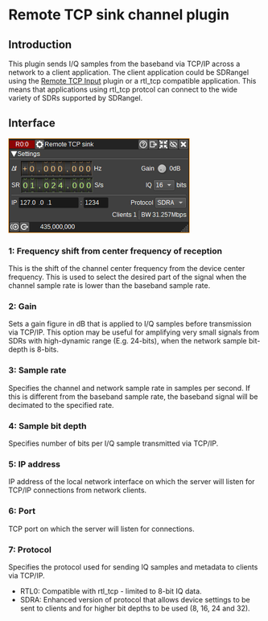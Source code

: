 <h1>Remote TCP sink channel plugin</h1>

<h2>Introduction</h2>

This plugin sends I/Q samples from the baseband via TCP/IP across a network to a client application.
The client application could be SDRangel using the [Remote TCP Input](../../samplesource/remotetcpinput/readme.md) plugin or a rtl_tcp compatible application.
This means that applications using rtl_tcp protcol can connect to the wide variety of SDRs supported by SDRangel.

<h2>Interface</h2>

![Remote TCP sink channel plugin GUI](../../../doc/img/RemoteTCPSink.png)

<h3>1: Frequency shift from center frequency of reception</h3>

This is the shift of the channel center frequency from the device center frequency.
This is used to select the desired part of the signal when the channel sample rate is lower than the baseband sample rate.

<h3>2: Gain</h3>

Sets a gain figure in dB that is applied to I/Q samples before transmission via TCP/IP.
This option may be useful for amplifying very small signals from SDRs with high-dynamic range (E.g. 24-bits), when the network sample bit-depth is 8-bits.

<h3>3: Sample rate</h3>

Specifies the channel and network sample rate in samples per second. If this is different from the baseband sample rate, the baseband signal will be decimated to the specified rate.

<h3>4: Sample bit depth</h3>

Specifies number of bits per I/Q sample transmitted via TCP/IP.

<h3>5: IP address</h3>

IP address of the local network interface on which the server will listen for TCP/IP connections from network clients.

<h3>6: Port</h3>

TCP port on which the server will listen for connections.

<h3>7: Protocol</h3>

Specifies the protocol used for sending IQ samples and metadata to clients via TCP/IP.

- RTL0: Compatible with rtl_tcp - limited to 8-bit IQ data.
- SDRA: Enhanced version of protocol that allows device settings to be sent to clients and for higher bit depths to be used (8, 16, 24 and 32).
